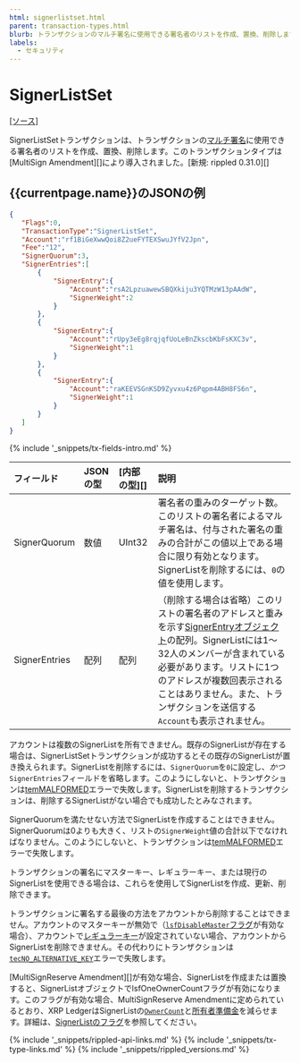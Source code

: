 ```yaml
---
html: signerlistset.html
parent: transaction-types.html
blurb: トランザクションのマルチ署名に使用できる署名者のリストを作成、置換、削除します。
labels:
  - セキュリティ
---
```

# SignerListSet
[[ソース]](https://github.com/ripple/rippled/blob/ef511282709a6a0721b504c6b7703f9de3eecf38/src/ripple/app/tx/impl/SetSignerList.cpp "Source")

SignerListSetトランザクションは、トランザクションの[マルチ署名](multi-signing.html)に使用できる署名者のリストを作成、置換、削除します。このトランザクションタイプは[MultiSign Amendment][]により導入されました。[新規: rippled 0.31.0][]

## {{currentpage.name}}のJSONの例

```json
{
   "Flags":0,
   "TransactionType":"SignerListSet",
   "Account":"rf1BiGeXwwQoi8Z2ueFYTEXSwuJYfV2Jpn",
   "Fee":"12",
   "SignerQuorum":3,
   "SignerEntries":[
       {
           "SignerEntry":{
               "Account":"rsA2LpzuawewSBQXkiju3YQTMzW13pAAdW",
               "SignerWeight":2
           }
       },
       {
           "SignerEntry":{
               "Account":"rUpy3eEg8rqjqfUoLeBnZkscbKbFsKXC3v",
               "SignerWeight":1
           }
       },
       {
           "SignerEntry":{
               "Account":"raKEEVSGnKSD9Zyvxu4z6Pqpm4ABH8FS6n",
               "SignerWeight":1
           }
       }
   ]
}
```

{% include '_snippets/tx-fields-intro.md' %}
<!--{# fix md highlighting_ #}-->

| フィールド         | JSONの型 | [内部の型][] | 説明                  |
|:--------------|:----------|:------------------|:-----------------------------|
| SignerQuorum  | 数値    | UInt32            | 署名者の重みのターゲット数。このリストの署名者によるマルチ署名は、付与された署名の重みの合計がこの値以上である場合に限り有効となります。SignerListを削除するには、`0`の値を使用します。 |
| SignerEntries | 配列     | 配列             | （削除する場合は省略）このリストの署名者のアドレスと重みを示す[SignerEntryオブジェクト](signerlist.html#signerentryオブジェクト)の配列。SignerListには1～32人のメンバーが含まれている必要があります。リストに1つのアドレスが複数回表示されることはありません。また、トランザクションを送信する`Account`も表示されません。 |

アカウントは複数のSignerListを所有できません。既存のSignerListが存在する場合は、SignerListSetトランザクションが成功するとその既存のSignerListが置き換えられます。SignerListを削除するには、`SignerQuorum`を`0`に設定し、_かつ_`SignerEntries`フィールドを省略します。このようにしないと、トランザクションは[temMALFORMED](tem-codes.html)エラーで失敗します。SignerListを削除するトランザクションは、削除するSignerListがない場合でも成功したとみなされます。

SignerQuorumを満たせない方法でSignerListを作成することはできません。SignerQuorumは0よりも大きく、リストの`SignerWeight`値の合計以下でなければなりません。このようにしないと、トランザクションは[temMALFORMED](tem-codes.html)エラーで失敗します。

トランザクションの署名にマスターキー、レギュラーキー、または現行のSignerListを使用できる場合は、これらを使用してSignerListを作成、更新、削除できます。

トランザクションに署名する最後の方法をアカウントから削除することはできません。アカウントのマスターキーが無効で（[`lsfDisableMaster`フラグ](accountroot.html#accountrootのフラグ)が有効な場合）、アカウントで[レギュラーキー](cryptographic-keys.html)が設定されていない場合、アカウントからSignerListを削除できません。その代わりにトランザクションは[`tecNO_ALTERNATIVE_KEY`](tec-codes.html)エラーで失敗します。

[MultiSignReserve Amendment][]が有効な場合、SignerListを作成または置換すると、SignerListオブジェクトでlsfOneOwnerCountフラグが有効になります。このフラグが有効な場合、MultiSignReserve Amendmentに定められているとおり、XRP LedgerはSignerListの[`OwnerCount`](accountroot.html#accountrootフィールド)と[所有者準備金](reserves.html#所有者準備金)を減らせます。詳細は、[SignerListのフラグ](signerlist.html#signerlistのフラグ)を参照してください。

<!--{# common link defs #}-->
{% include '_snippets/rippled-api-links.md' %}
{% include '_snippets/tx-type-links.md' %}
{% include '_snippets/rippled_versions.md' %}
